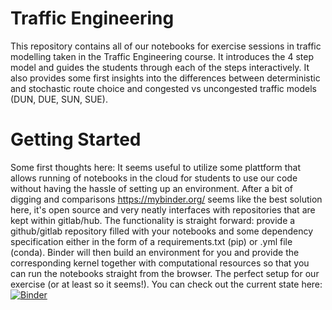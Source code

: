 

# Traffic Engineering
This repository contains all of our notebooks for exercise sessions in traffic modelling taken in the Traffic Engineering course.  It introduces the 4 step model and guides the students through each of the steps interactively. It also provides some first insights into the differences between deterministic and stochastic route choice and congested vs uncongested traffic models (DUN, DUE, SUN, SUE).
# Getting Started
Some first thoughts here: It seems useful to utilize some plattform that allows running of notebooks in the cloud for students to use our code without having the hassle of setting up an environment. After a bit of digging and comparisons https://mybinder.org/ seems like the best solution here, it's open source and very neatly interfaces with repositories that are kept within gitlab/hub. The functionality is straight forward: provide a github/gitlab repository filled with your notebooks and some dependency specification either in the form of a requirements.txt (pip) or .yml file (conda). Binder will then build an environment for you and provide the corresponding kernel together with computational resources so that you can run the notebooks straight from the browser. The perfect setup for our exercise (or at least so it seems!).
 You can check out the current state here: [![Binder](https://mybinder.org/badge_logo.svg)](https://mybinder.org/v2/git/https%3A%2F%2Fgitlab.kuleuven.be%2FITSCreaLab%2Feducation%2Ftraffic-engineering.git/master) 
